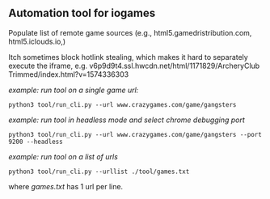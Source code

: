 ## Automation tool for iogames

Populate list of remote game sources (e.g., html5.gamedristribution.com, html5.iclouds.io,)

Itch sometimes block hotlink stealing, which makes it hard to separately execute the iframe, e.g. v6p9d9t4.ssl.hwcdn.net/html/1171829/ArcheryClub Trimmed/index.html?v=1574336303

*example: run tool on a single game url:*

```
python3 tool/run_cli.py --url www.crazygames.com/game/gangsters
```

*example: run tool in headless mode and select chrome debugging port*

```
python3 tool/run_cli.py --url www.crazygames.com/game/gangsters --port 9200 --headless
```

*example: run tool on a list of urls*

```
python3 tool/run_cli.py --urllist ./tool/games.txt
```
where *games.txt* has 1 url per line. 
